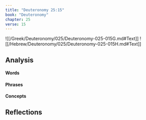 ```yaml
---
title: "Deuteronomy 25:15"
book: "Deuteronomy"
chapter: 25
verse: 15
---
```

![[/Greek/Deuteronomy/025/Deuteronomy-025-015G.md#Text]]
![[/Hebrew/Deuteronomy/025/Deuteronomy-025-015H.md#Text]]

## Analysis

#### Words

#### Phrases

#### Concepts

## Reflections
